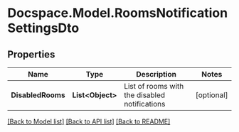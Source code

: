 # Docspace.Model.RoomsNotificationSettingsDto

## Properties

Name | Type | Description | Notes
------------ | ------------- | ------------- | -------------
**DisabledRooms** | **List&lt;Object&gt;** | List of rooms with the disabled notifications | [optional] 

[[Back to Model list]](../README.md#documentation-for-models) [[Back to API list]](../README.md#documentation-for-api-endpoints) [[Back to README]](../README.md)

